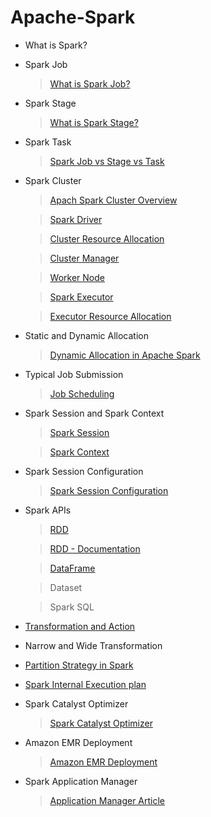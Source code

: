 # Apache-Spark

- What is Spark?
- Spark Job
  > [What is Spark Job?](https://sparkbyexamples.com/spark/what-is-spark-job/)
- Spark Stage
  > [What is Spark Stage?](https://sparkbyexamples.com/spark/what-is-spark-stage/#:~:text=In%20the%20context%20of%20Apache,importance%20with%20a%20detailed%20example)
- Spark Task
  > [Spark Job vs Stage vs Task](https://pratikbarjatya.medium.com/demystifying-spark-jobs-stages-and-tasks-a-simplified-guide-f35da5ab4aa6)
- Spark Cluster
  > [Apach Spark Cluster Overview](https://spark.apache.org/docs/latest/cluster-overview.html)
  
  > [Spark Driver](https://sparkbyexamples.com/spark/what-is-apache-spark-driver/)
  
  > [Cluster Resource Allocation](https://spark.apache.org/docs/latest/job-scheduling.html#dynamic-resource-allocation)
  
  > [Cluster Manager](https://data-flair.training/blogs/apache-spark-cluster-managers-tutorial/)
  
  > [Worker Node](https://www.linkedin.com/pulse/cluster-architecture-apache-spark-nishant-kumar-xzsbe/)

  > [Spark Executor](https://sparkbyexamples.com/spark/what-is-spark-executor/)
  
  > [Executor Resource Allocation](https://sparkbyexamples.com/spark/spark-tune-executor-number-cores-and-memory/)
- Static and Dynamic Allocation
  > [Dynamic Allocation in Apache Spark](https://community.cloudera.com/t5/Community-Articles/Dynamic-Allocation-in-Apache-Spark/ta-p/368095)
- Typical Job Submission
  > [Job Scheduling](https://spark.apache.org/docs/latest/job-scheduling.html#:~:text=By%20default%2C%20Spark's%20scheduler%20runs,second%20job%20gets%20priority%2C%20etc.)
- Spark Session and Spark Context
  > [Spark Session](https://spark.apache.org/docs/latest/sql-getting-started.html#starting-point-sparksession)
  
  > [Spark Context](https://sparkbyexamples.com/pyspark/pyspark-sparkcontext-explained/)
- Spark Session Configuration
  > [Spark Session Configuration](https://sparkbyexamples.com/pyspark/spark-session-configuration-in-pyspark/)
- Spark APIs
  > [RDD](https://spark.apache.org/docs/latest/rdd-programming-guide.html)
  
  > [RDD - Documentation](https://docs.aws.amazon.com/prescriptive-guidance/latest/tuning-aws-glue-for-apache-spark/key-topics-apache-spark.html#rdd)
  
  > [DataFrame](https://spark.apache.org/docs/latest/api/python/reference/pyspark.sql/dataframe.html)
  
  > Dataset
  
  > Spark SQL
- [Transformation and Action](https://medium.com/@santosh_joshi_data/study-notes-understanding-actions-and-transformations-in-apache-spark-f9bc7d55967a)
- Narrow and Wide Transformation
- [Partition Strategy in Spark](https://www.youtube.com/watch?v=fZndmQasykk&list=PLWAuYt0wgRcLCtWzUxNg4BjnYlCZNEVth&index=6)
- [Spark Internal Execution plan](https://sparkbyexamples.com/spark/spark-execution-plan/)
- Spark Catalyst Optimizer
  > [Spark Catalyst Optimizer](https://medium.com/@ashwin_kumar_/spark-catalyst-optimizer-7f44d893a282)

- Amazon EMR Deployment
  > [Amazon EMR Deployment](https://docs.aws.amazon.com/emr/latest/ManagementGuide/emr-what-is-emr.html)

- Spark Application Manager
  > [Application Manager Article](https://medium.com/@nikaljeajay36/anatomy-of-spark-application-e905e5575e9e#:~:text=The%20Application%20Master%20is%20responsible%20for%20managing%20the%20lifecycle%20of,and%20monitor%20the%20application's%20progress)
